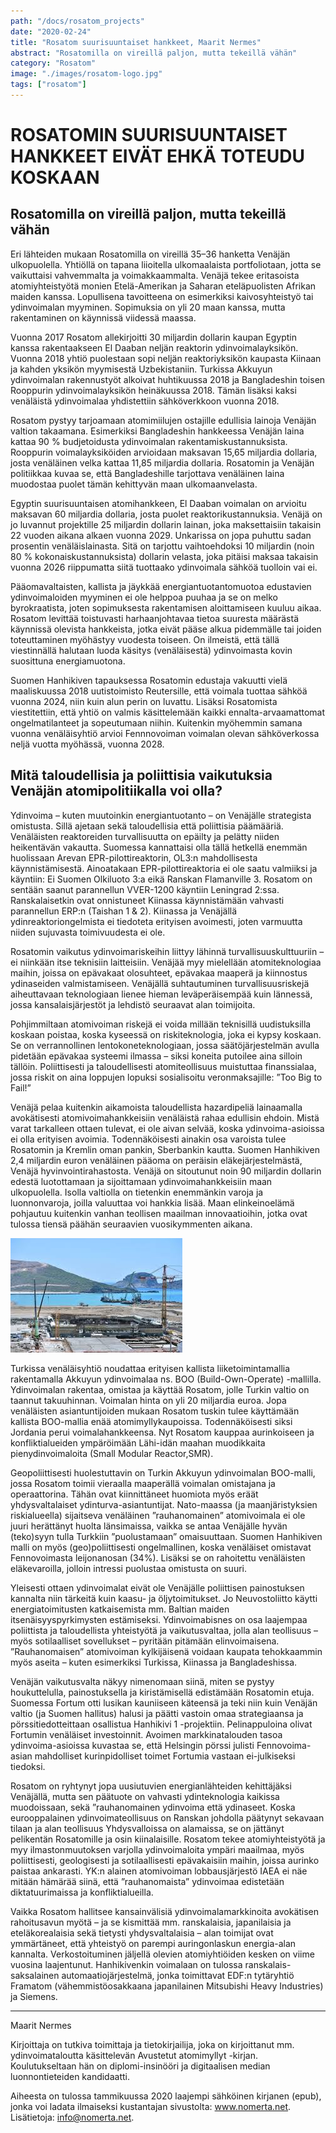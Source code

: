 ```yaml
---
path: "/docs/rosatom_projects"
date: "2020-02-24"
title: "Rosatom suurisuuntaiset hankkeet, Maarit Nermes"
abstract: "Rosatomilla on vireillä paljon, mutta tekeillä vähän"
category: "Rosatom"
image: "./images/rosatom-logo.jpg"
tags: ["rosatom"]
---
```

# ROSATOMIN SUURISUUNTAISET HANKKEET EIVÄT EHKÄ TOTEUDU KOSKAAN

## Rosatomilla on vireillä paljon, mutta tekeillä vähän
Eri lähteiden mukaan Rosatomilla on vireillä 35–36 hanketta Venäjän ulkopuolella. Yhtiöllä on tapana liioitella ulkomaalaista portfoliotaan, jotta se vaikuttaisi vahvemmalta ja voimakkaammalta. Venäjä tekee eritasoista atomiyhteistyötä monien Etelä-Amerikan ja Saharan eteläpuolisten Afrikan maiden kanssa. Lopullisena tavoitteena on esimerkiksi kaivosyhteistyö tai ydinvoimalan myyminen. Sopimuksia on yli 20 maan kanssa, mutta rakentaminen on käynnissä viidessä maassa.

Vuonna 2017 Rosatom allekirjoitti 30 miljardin dollarin kaupan Egyptin kanssa rakentaakseen El Daaban neljän reaktorin ydinvoimalayksikön. Vuonna 2018 yhtiö puolestaan sopi neljän reaktoriyksikön kaupasta Kiinaan ja kahden yksikön myymisestä Uzbekistaniin. Turkissa Akkuyun ydinvoimalan rakennustyöt alkoivat huhtikuussa 2018 ja Bangladeshin toisen Rooppurin ydinvoimalayksikön heinäkuussa 2018. Tämän lisäksi kaksi venäläistä ydinvoimalaa yhdistettiin sähköverkkoon vuonna 2018.

Rosatom pystyy tarjoamaan atomimiilujen ostajille edullisia lainoja Venäjän valtion takaamana.  Esimerkiksi Bangladeshin hankkeessa Venäjän laina kattaa 90 % budjetoidusta ydinvoimalan rakentamiskustannuksista. Rooppurin voimalayksiköiden arvioidaan maksavan 15,65 miljardia dollaria, josta venäläinen velka kattaa 11,85 miljardia dollaria. Rosatomin ja Venäjän politiikkaa kuvaa se, että Bangladeshille tarjottava venäläinen laina muodostaa puolet tämän kehittyvän maan ulkomaanvelasta.

Egyptin suurisuuntaisen atomihankkeen, El Daaban voimalan on arvioitu maksavan 60 miljardia dollaria, josta puolet reaktorikustannuksia. Venäjä on jo luvannut projektille 25 miljardin dollarin lainan, joka maksettaisiin takaisin 22 vuoden aikana alkaen vuonna 2029. Unkarissa on jopa puhuttu sadan prosentin venäläislainasta. Sitä on tarjottu vaihtoehdoksi 10 miljardin (noin 80 % kokonaiskustannuksista) dollarin velasta, joka pitäisi maksaa takaisin vuonna 2026 riippumatta siitä tuottaako ydinvoimala sähköä tuolloin vai ei. 

Pääomavaltaisten, kallista ja jäykkää energiantuotantomuotoa edustavien ydinvoimaloiden myyminen ei ole helppoa puuhaa ja se on melko byrokraatista, joten sopimuksesta rakentamisen aloittamiseen kuuluu aikaa. Rosatom levittää toistuvasti harhaanjohtavaa tietoa suuresta määrästä käynnissä olevista hankkeista, jotka eivät pääse alkua pidemmälle tai joiden toteuttaminen myöhästyy vuodesta toiseen. On ilmeistä, että tällä viestinnällä halutaan luoda käsitys (venäläisestä) ydinvoimasta kovin suosittuna energiamuotona.

Suomen Hanhikiven tapauksessa Rosatomin edustaja vakuutti vielä maaliskuussa 2018 uutistoimisto Reutersille, että voimala tuottaa sähköä vuonna 2024, niin kuin alun perin on luvattu. Lisäksi Rosatomista viestitettiin, että yhtiö on valmis käsittelemään kaikki ennalta-arvaamattomat ongelmatilanteet ja sopeutumaan niihin. Kuitenkin myöhemmin samana vuonna venäläisyhtiö arvioi Fennnovoiman voimalan olevan sähköverkossa neljä vuotta myöhässä, vuonna 2028.

## Mitä taloudellisia ja poliittisia vaikutuksia Venäjän atomipolitiikalla voi olla?

Ydinvoima – kuten muutoinkin energiantuotanto – on Venäjälle strategista omistusta. Sillä ajetaan sekä taloudellisia että poliittisia päämääriä. Venäläisten reaktoreiden turvallisuutta on epäilty ja pelätty niiden heikentävän vakautta. Suomessa kannattaisi olla tällä hetkellä enemmän huolissaan Arevan EPR-pilottireaktorin, OL3:n mahdollisesta käynnistämisestä. Ainoatakaan EPR-pilottireaktoria ei ole saatu valmiiksi ja käyntiin: Ei Suomen Olkiluoto 3:a eikä Ranskan Flamanville 3. Rosatom on sentään saanut parannellun VVER-1200 käyntiin Leningrad 2:ssa. Ranskalaisetkin ovat onnistuneet Kiinassa käynnistämään vahvasti parannellun ERP:n (Taishan 1 & 2). Kiinassa ja Venäjällä ydinreaktoriongelmista ei tiedoteta erityisen avoimesti, joten varmuutta niiden sujuvasta toimivuudesta ei ole.

Rosatomin vaikutus ydinvoimariskeihin liittyy lähinnä turvallisuuskulttuuriin – ei niinkään itse teknisiin laitteisiin. Venäjää myy mielellään atomiteknologiaa maihin, joissa on epävakaat olosuhteet, epävakaa maaperä ja kiinnostus ydinaseiden valmistamiseen. Venäjällä suhtautuminen turvallisuusriskejä aiheuttavaan teknologiaan lienee hieman leväperäisempää kuin lännessä, jossa kansalaisjärjestöt ja lehdistö seuraavat alan toimijoita. 

Pohjimmiltaan atomivoiman riskejä ei voida millään teknisillä uudistuksilla koskaan poistaa, koska kyseessä on riskiteknologia, joka ei kypsy koskaan. Se on verrannollinen lentokoneteknologiaan, jossa säätöjärjestelmän avulla pidetään epävakaa systeemi ilmassa – siksi koneita putoilee aina silloin tällöin. Poliittisesti ja taloudellisesti atomiteollisuus muistuttaa finanssialaa, jossa riskit on aina loppujen lopuksi sosialisoitu veronmaksajille: ”Too Big to Fail!”

Venäjä pelaa kuitenkin aikamoista taloudellista hazardipeliä lainaamalla avokätisesti atomivoimahankkeisiin venäläistä rahaa edullisin ehdoin. Mistä varat tarkalleen ottaen tulevat, ei ole aivan selvää, koska ydinvoima-asioissa ei olla erityisen avoimia. Todennäköisesti ainakin osa varoista tulee Rosatomin ja Kremlin oman pankin, Sberbankin kautta. Suomen Hanhikiven 2,4 miljardin euron venäläinen pääoma on peräisin eläkejärjestelmästä, Venäjä hyvinvointirahastosta. Venäjä on sitoutunut noin 90 miljardin dollarin edestä luotottamaan ja sijoittamaan ydinvoimahankkeisiin maan ulkopuolella. Isolla valtiolla on tietenkin enemmänkin varoja ja luonnonvaroja, joilla valuuttaa voi hankkia lisää. Maan elinkeinoelämä pohjautuu kuitenkin vanhan teollisen maailman innovaatioihin, jotka ovat tulossa tiensä päähän seuraavien vuosikymmenten aikana.

![akkuyu](./images/akkuyu.jpg "Akkuyu nuclear powerplant in Turkey")

Turkissa venäläisyhtiö noudattaa erityisen kallista liiketoimintamallia rakentamalla Akkuyun ydinvoimalaa ns. BOO (Build-Own-Operate) -mallilla. Ydinvoimalan rakentaa, omistaa ja käyttää Rosatom, jolle Turkin valtio on taannut takuuhinnan. Voimalan hinta on yli 20 miljardia euroa. Jopa venäläisten asiantuntijoiden mukaan Rosatom tuskin tulee käyttämään kallista BOO-mallia enää atomimyllykaupoissa. Todennäköisesti siksi Jordania perui voimalahankkeensa. Nyt Rosatom kauppaa aurinkoiseen ja konfliktialueiden ympäröimään Lähi-idän maahan muodikkaita pienydinvoimaloita (Small Modular Reactor,SMR).

Geopoliittisesti huolestuttavin on Turkin Akkuyun ydinvoimalan BOO-malli, jossa Rosatom toimii vieraalla maaperällä voimalan omistajana ja operaattorina. Tähän ovat kiinnittäneet huomiota myös eräät yhdysvaltalaiset ydinturva-asiantuntijat. Nato-maassa (ja maanjäristyksien riskialueella) sijaitseva venäläinen ”rauhanomainen” atomivoimala ei ole juuri herättänyt huolta länsimaissa, vaikka se antaa Venäjälle hyvän (teko)syyn tulla Turkkiin ”puolustamaan” omaisuuttaan. Suomen Hanhikiven malli on myös (geo)poliittisesti ongelmallinen, koska venäläiset omistavat Fennovoimasta leijonanosan (34%). Lisäksi se on rahoitettu venäläisten eläkevaroilla, jolloin intressi puolustaa omistusta on suuri.

Yleisesti ottaen ydinvoimalat eivät ole Venäjälle poliittisen painostuksen kannalta niin tärkeitä kuin kaasu- ja öljytoimitukset. Jo Neuvostoliitto käytti energiatoimitusten katkaisemista mm. Baltian maiden itsenäisyyspyrkimysten estämiseksi. Ydinvoimabisnes on osa laajempaa poliittista ja taloudellista yhteistyötä ja vaikutusvaltaa, jolla alan teollisuus – myös sotilaalliset sovellukset – pyritään pitämään elinvoimaisena. ”Rauhanomaisen” atomivoiman kylkijäisenä voidaan kaupata tehokkaammin myös aseita – kuten esimerkiksi Turkissa, Kiinassa ja Bangladeshissa.

Venäjän vaikutusvalta näkyy nimenomaan siinä, miten se pystyy houkuttelulla, painostuksella ja kiristämisellä edistämään Rosatomin etuja. Suomessa Fortum otti lusikan kauniiseen käteensä ja teki niin kuin Venäjän valtio (ja Suomen hallitus) halusi ja päätti vastoin omaa strategiaansa ja pörssitiedotteittaan osallistua Hanhikivi 1 -projektiin. Pelinappuloina olivat Fortumin venäläiset investoinnit. Avoimen markkinatalouden tasoa ydinvoima-asioissa kuvastaa se, että Helsingin pörssi julisti Fennovoima-asian mahdolliset kurinpidolliset toimet Fortumia vastaan ei-julkiseksi tiedoksi. 

Rosatom on ryhtynyt jopa uusiutuvien energianlähteiden kehittäjäksi Venäjällä, mutta sen päätuote on vahvasti ydinteknologia kaikissa muodoissaan, sekä ”rauhanomainen ydinvoima että ydinaseet. Koska eurooppalainen ydinvoimateollisuus on Ranskan johdolla päätynyt sekavaan tilaan ja alan teollisuus Yhdysvalloissa on alamaissa, se on jättänyt pelikentän Rosatomille ja osin kiinalaisille. Rosatom tekee atomiyhteistyötä ja myy ilmastonmuutoksen varjolla ydinvoimaloita ympäri maailmaa, myös poliittisesti, geologisesti ja sotilaallisesti epävakaisiin maihin, joissa aurinko paistaa ankarasti. YK:n alainen atomivoiman lobbausjärjestö IAEA ei näe mitään hämärää siinä, että ”rauhanomaista” ydinvoimaa edistetään diktatuurimaissa ja konfliktialueilla.

Vaikka Rosatom hallitsee kansainvälisiä ydinvoimalamarkkinoita avokätisen rahoitusavun myötä – ja se kismittää mm. ranskalaisia, japanilaisia ja eteläkorealaisia sekä tietysti yhdysvaltalaisia – alan toimijat ovat ymmärtäneet, että yhteistyö on parempi auringonlaskun energia-alan kannalta. Verkostoituminen jäljellä olevien atomiyhtiöiden kesken on viime vuosina laajentunut. Hanhikivenkin voimalaan on tulossa ranskalais-saksalainen automaatiojärjestelmä, jonka toimittavat EDF:n tytäryhtiö Framatom (vähemmistöosakkaana japanilainen Mitsubishi Heavy Industries) ja Siemens.


****************
Maarit Nermes

Kirjoittaja on tutkiva toimittaja ja tietokirjailija, joka on kirjoittanut mm. ydinvoimataloutta käsittelevän Avustetut atomimyllyt -kirjan. Koulutukseltaan hän on diplomi-insinööri ja digitaalisen median luonnontieteiden kandidaatti.

Aiheesta on tulossa tammikuussa 2020 laajempi sähköinen kirjanen (epub), jonka voi ladata ilmaiseksi kustantajan sivustolta: www.nomerta.net. Lisätietoja: info@nomerta.net. 


